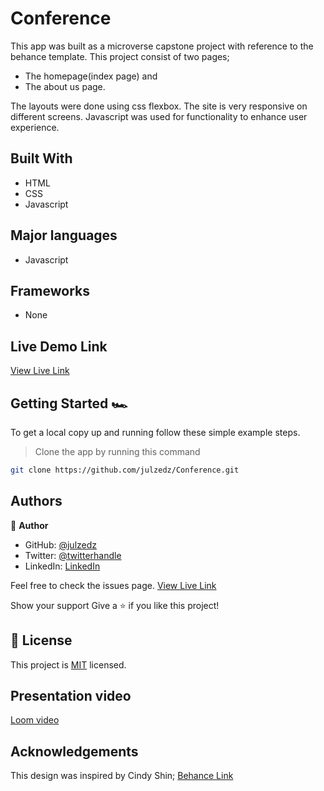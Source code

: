 # Conference

This app was built as a microverse capstone project with reference to the behance template. This project consist of two  pages;

- The homepage(index page) and
- The about us page.

The layouts were done using css flexbox. The site is very responsive on different screens. Javascript was used for functionality to enhance user experience.

## Built With

- HTML
- CSS
- Javascript

## Major languages

- Javascript

## Frameworks

- None

## Live Demo Link

[View Live Link](https://julzedz.github.io/Conference/)

## Getting Started 🏎

To get a local copy up and running follow these simple example steps.

> Clone the app by running this command
```bash
git clone https://github.com/julzedz/Conference.git
```

## Authors

👤 **Author**

- GitHub: [@julzedz](https://github.com/julzedz)
- Twitter: [@twitterhandle](https://twitter.com/julzedz)
- LinkedIn: [LinkedIn](https://www.linkedin.com/in/jules-edozie-b59b94234)

Feel free to check the issues page.
[View Live Link](https://julzedz.github.io/Conference/)

Show your support
Give a ⭐️ if you like this project!

## 📝 License

This project is [MIT](./LICENSE) licensed.

## Presentation video

[Loom video]()

## Acknowledgements

This design was inspired by Cindy Shin;
[Behance Link](hhttps://www.behance.net/adagio07)